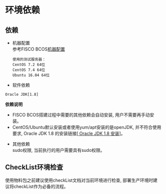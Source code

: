 # 环境依赖
## 依赖  
- 机器配置  
   参考FISCO BCOS[机器配置](https://github.com/FISCO-BCOS/FISCO-BCOS/tree/master/doc/manual#第一章-部署fisco-bcos环境)  
   ```
   使用的测试服务器： 
   CentOS 7.2 64位
   CentOS 7.4 64位
   Ubuntu 16.04 64位
   ```
  
- 软件依赖  

```shell
Oracle JDK[1.8]
```

**依赖说明**
* FISCO BCOS搭建过程中需要的其他依赖会自动安装, 用户不需要再手动安装。
* CentOS/Ubuntu默认安装或者使用yum/apt安装的是openJDK, 并不符合使用要求, Oracle JDK 1.8 的安装链接[[ Oracle JDK 1.8 安装]](https://github.com/ywy2090/fisco-package-build-tool/blob/docker/doc/Oracle%20JAVA%201.8%20%E5%AE%89%E8%A3%85%E6%95%99%E7%A8%8B.md)。

- 其他依赖  
  sudo权限, 当前执行的用户需要具有sudo权限。

##  CheckList环境检查
使用物料包之前建议使用checkList文档对当前环境进行检查, 部署生产环境时建议将checkList作为必备的流程。